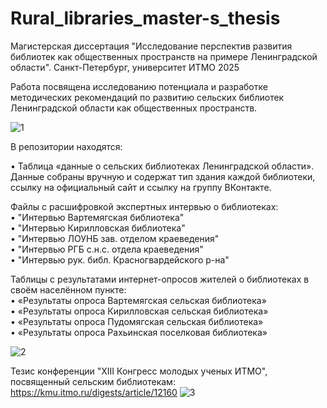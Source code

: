 # Rural_libraries_master-s_thesis
Магистерская диссертация "Исследование перспектив развития библиотек как общественных пространств на примере Ленинградской области". Санкт-Петербург, университет ИТМО 2025

Работа посвящена исследованию потенциала и разработке методических рекомендаций по развитию сельских библиотек Ленинградской области как общественных пространств.

![1](https://github.com/user-attachments/assets/cfafcf71-d486-46d1-8323-c6e853841487)

В репозитории находятся:  
  
•	Таблица «данные о сельских библиотеках Ленинградской области». Данные собраны вручную и содержат тип здания каждой библиотеки, ссылку на официальный сайт и ссылку на группу ВКонтакте.  

Файлы с расшифровкой экспертных интервью о библиотеках:  
•	"Интервью Вартемягская библиотека"  
•	"Интервью Кирилловская библиотека"  
•	"Интервью ЛОУНБ зав. отделом краеведения"  
•	"Интервью РГБ с.н.с. отдела краеведения"  
•	"Интервью рук. библ. Красногвардейского р-на"  

Таблицы с результатами интернет-опросов жителей о библиотеках в своём населённом пункте:  
•	«Результаты опроса Вартемягская сельская библиотека»  
•	«Результаты опроса Кирилловская сельская библиотека»  
•	«Результаты опроса Пудомягская сельская библиотека»  
•	«Результаты опроса Рахьинская поселковая библиотека»  


![2](https://github.com/user-attachments/assets/69f3cc3c-a4bd-464e-9d15-93699d29cd94)

Тезис конференции "XIII Конгресс молодых ученых ИТМО", посвященный сельским библиотекам: https://kmu.itmo.ru/digests/article/12160
![3](https://github.com/user-attachments/assets/aa6cddfd-a60b-41f8-a3ce-0a3da07c72e3)
